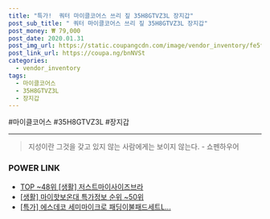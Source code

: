 ```yaml
--- 
title: "특가!  쿼터 마이클코어스 쓰리 짚 35H8GTVZ3L 장지갑" 
post_sub_title: " 쿼터 마이클코어스 쓰리 짚 35H8GTVZ3L 장지갑" 
post_money: ₩ 79,000 
post_date: 2020.01.31 
post_img_url: https://static.coupangcdn.com/image/vendor_inventory/fe5f/8d57f8b04d01f34533eb7d3624a7c9d5deb012fa00e49c32183a4aa794d1.jpg 
post_link_url: https://coupa.ng/bnNVSt 
categories: 
  - vendor_inventory 
tags: 
  - 마이클코어스 
  - 35H8GTVZ3L 
  - 장지갑 
--- 
```

  #마이클코어스 #35H8GTVZ3L #장지갑 
<hr> 

> 지성이란 그것을 갖고 있지 않는 사람에게는 보이지 않는다. - 쇼펜하우어 


### POWER LINK

* <a href="https://blog.naver.com/fasyy4321/221782188389" target="_blank"> TOP ~48위 [생활] 저스트마이사이즈브라</a>
* <a href="https://blog.naver.com/sakai111/221781316695" target="_blank"> [생활] 마이핫보온대 특가정보 순위 ~50위</a>
* <a href="https://blog.naver.com/an0733/221788513045" target="_blank">[특가] 에스데코 세미마이크로 패딩이불패드세트L...</a>

